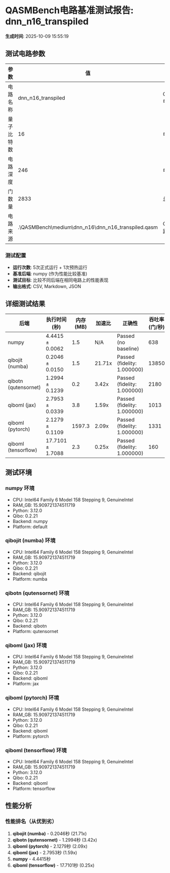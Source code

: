 # QASMBench电路基准测试报告: dnn_n16_transpiled

**生成时间**: 2025-10-09 15:55:19

## 测试电路参数

| 参数 | 值 | 描述 |
|------|----|------|
| 电路名称 | dnn_n16_transpiled | QASMBench电路 |
| 量子比特数 | 16 | 电路的宽度 |
| 电路深度 | 246 | 电路的层数 |
| 门数量 | 2833 | 总门操作数 |
| 电路来源 | .\QASMBench\medium\dnn_n16\dnn_n16_transpiled.qasm | QASM文件路径 |

### 测试配置

- **运行次数**: 5次正式运行 + 1次预热运行
- **基准后端**: numpy (作为性能比较基准)
- **测试目标**: 比较不同后端在相同电路上的性能表现
- **输出格式**: CSV, Markdown, JSON

## 详细测试结果

| 后端 | 执行时间(秒) | 内存(MB) | 加速比 | 正确性 | 吞吐率(门/秒) |
|------|-------------|----------|--------|--------|---------------|
| numpy | 4.4415 ± 0.0062 | 1.5 | N/A | Passed (no baseline) | 638 |
| qibojit (numba) | 0.2046 ± 0.0150 | 1.5 | 21.71x | Passed (fidelity: 1.000000) | 13850 |
| qibotn (qutensornet) | 1.2994 ± 0.1239 | 0.2 | 3.42x | Passed (fidelity: 1.000000) | 2180 |
| qiboml (jax) | 2.7953 ± 0.0339 | 3.8 | 1.59x | Passed (fidelity: 1.000000) | 1013 |
| qiboml (pytorch) | 2.1279 ± 0.1109 | 1597.3 | 2.09x | Passed (fidelity: 1.000000) | 1331 |
| qiboml (tensorflow) | 17.7101 ± 1.7088 | 2.3 | 0.25x | Passed (fidelity: 1.000000) | 160 |

## 测试环境

### numpy 环境
- CPU: Intel64 Family 6 Model 158 Stepping 9, GenuineIntel
- RAM_GB: 15.909721374511719
- Python: 3.12.0
- Qibo: 0.2.21
- Backend: numpy
- Platform: default

### qibojit (numba) 环境
- CPU: Intel64 Family 6 Model 158 Stepping 9, GenuineIntel
- RAM_GB: 15.909721374511719
- Python: 3.12.0
- Qibo: 0.2.21
- Backend: qibojit
- Platform: numba

### qibotn (qutensornet) 环境
- CPU: Intel64 Family 6 Model 158 Stepping 9, GenuineIntel
- RAM_GB: 15.909721374511719
- Python: 3.12.0
- Qibo: 0.2.21
- Backend: qibotn
- Platform: qutensornet

### qiboml (jax) 环境
- CPU: Intel64 Family 6 Model 158 Stepping 9, GenuineIntel
- RAM_GB: 15.909721374511719
- Python: 3.12.0
- Qibo: 0.2.21
- Backend: qiboml
- Platform: jax

### qiboml (pytorch) 环境
- CPU: Intel64 Family 6 Model 158 Stepping 9, GenuineIntel
- RAM_GB: 15.909721374511719
- Python: 3.12.0
- Qibo: 0.2.21
- Backend: qiboml
- Platform: pytorch

### qiboml (tensorflow) 环境
- CPU: Intel64 Family 6 Model 158 Stepping 9, GenuineIntel
- RAM_GB: 15.909721374511719
- Python: 3.12.0
- Qibo: 0.2.21
- Backend: qiboml
- Platform: tensorflow

## 性能分析

### 性能排名（从优到劣）
1. **qibojit (numba)** - 0.2046秒 (21.71x)
2. **qibotn (qutensornet)** - 1.2994秒 (3.42x)
3. **qiboml (pytorch)** - 2.1279秒 (2.09x)
4. **qiboml (jax)** - 2.7953秒 (1.59x)
5. **numpy** - 4.4415秒
6. **qiboml (tensorflow)** - 17.7101秒 (0.25x)

